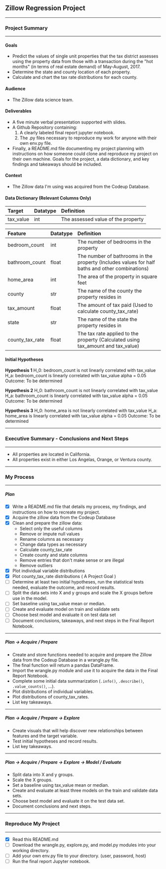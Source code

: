 ## Zillow Regression Project
***

### Project Summary
***

#### Goals
* Predict the values of single unit properties that the tax district assesses using the property data from those with a transaction during the "hot months" (in terms of real estate demand) of May-August, 2017.
* Determine the state and county location of each property.
* Calculate and chart the tax rate distributions for each county.

#### Audience
* The Zillow data science team.

#### Deliverables
* A five minute verbal presentation supported with slides.
* A Github Repository containing:
    1) A clearly labeled final report jupyter notebook.
    2) The .py files necessary to reproduce my work for anyone with their own env.py file.
* Finally, a README.md file documenting my project planning with instructions on how someone could clone and reproduce my project on their own machine. Goals for the project, a data dictionary, and key findings and takeaways should be included.

#### Context
* The Zillow data I'm using was acquired from the Codeup Database.

#### Data Dictionary (Relevant Columns Only)
| Target | Datatype | Definition |
|:-------|:---------|:------------|
| tax_value | int | The assessed value of the property |

| Feature | Datatype | Definition |
|:--------|:---------|:------------|
| bedroom_count | int | The number of bedrooms in the property |
| bathroom_count | float | The number of bathrooms in the property (Includes values for half baths and other combinations) |
| home_area | int | The area of the property in square feet |
| county | str | The name of the county the property resides in |
| tax_amount | float | The amount of tax paid (Used to calculate county_tax_rate) |
| state | str | The name of the state the property resides in |
| county_tax_rate | float | The tax rate applied to the property (Calculated using tax_amount and tax_value) |

#### Initial Hypotheses

__Hypothesis 1__
H_0: bedroom_count is not linearly correlated with tax_value
H_a: bedroom_count is linearly correlated with tax_value
alpha = 0.05
Outcome: To be determined

__Hypothesis 2__
H_0: bathroom_count is not linearly correlated with tax_value
H_a: bathroom_count is linearly correlated with tax_value
alpha = 0.05
Outcome: To be determined

__Hypothesis 3__
H_0: home_area is not linearly correlated with tax_value
H_a: home_area is linearly correlated with tax_value
alpha = 0.05
Outcome: To be determined

***

### Executive Summary - Conclusions and Next Steps
***

* All properties are located in California.
* All properties exist in either Los Angelas, Orange, or Ventura county.

***

### My Process
***

##### Plan
- [x] Write a README.md file that details my process, my findings, and instructions on how to recreate my project.
- [x] Acquire the zillow data from the Codeup Database
- [x] Clean and prepare the zillow data:
    * Select only the useful columns
    * Remove or impute null values
    * Rename columns as necessary
    * Change data types as necessary
    * Calculate county_tax_rate
    * Create county and state columns
    * Remove entries that don't make sense or are illegal
    * Remove outliers
- [x] Plot individual variable distributions
- [x] Plot county_tax_rate distributions ( A Project Goal )
- [ ] Determine at least two initial hypotheses, run the statistical tests needed, evaluate the outcome, and record results.
- [ ] Split the data sets into X and y groups and scale the X groups before use in the model.
- [ ] Set baseline using tax_value mean or median.
- [ ] Create and evaluate model on train and validate sets
- [ ] Choose best model and evaluate it on test data set
- [ ] Document conclusions, takeaways, and next steps in the Final Report Notebook.

___

##### Plan -> Acquire / Prepare
* Create and store functions needed to acquire and prepare the Zillow data from the Codeup Database in a wrangle.py file.
* The final function will return a pandas DataFrame.
* Import the wrangle.py module and use it to acquire the data in the Final Report Notebook.
* Complete some initial data summarization (`.info()`, `.describe()`, `.value_counts()`, ...).
* Plot distributions of individual variables.
* Plot distributions of county_tax_rates.
* List key takeaways.

___

##### Plan -> Acquire / Prepare -> Explore
* Create visuals that will help discover new relationships between features and the target variable.
* Test initial hypotheses and record results.
* List key takeaways.

___

##### Plan -> Acquire / Prepare -> Explore -> Model / Evaluate
* Split data into X and y groups.
* Scale the X groups.
* Set a baseline using tax_value mean or median.
* Create and evaluate at least three models on the train and validate data sets.
* Choose best model and evaluate it on the test data set.
* Document conclusions and next steps.

***

### Reproduce My Project

***

- [x] Read this README.md
- [ ] Download the wrangle.py, explore.py, and model.py modules into your working directory.
- [ ] Add your own env.py file to your directory. (user, password, host)
- [ ] Run the final report Jupyter notebook.